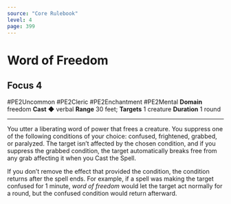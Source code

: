 ```yaml
---
source: "Core Rulebook"
level: 4
page: 399
---
```


# Word of Freedom
## Focus 4
#PE2Uncommon #PE2Cleric #PE2Enchantment #PE2Mental 
**Domain** freedom
**Cast** ◆ verbal
**Range** 30 feet; **Targets** 1 creature
**Duration** 1 round

-----
 

You utter a liberating word of power that frees a creature. You suppress one of the following conditions of your choice: confused, frightened, grabbed, or paralyzed. The target isn’t affected by the chosen condition, and if you suppress the grabbed condition, the target automatically breaks free from any grab affecting it when you Cast the Spell.

If you don’t remove the effect that provided the condition, the condition returns after the spell ends. For example, if a spell was making the target confused for 1 minute, *word of freedom* would let the target act normally for a round, but the confused condition would return afterward.
